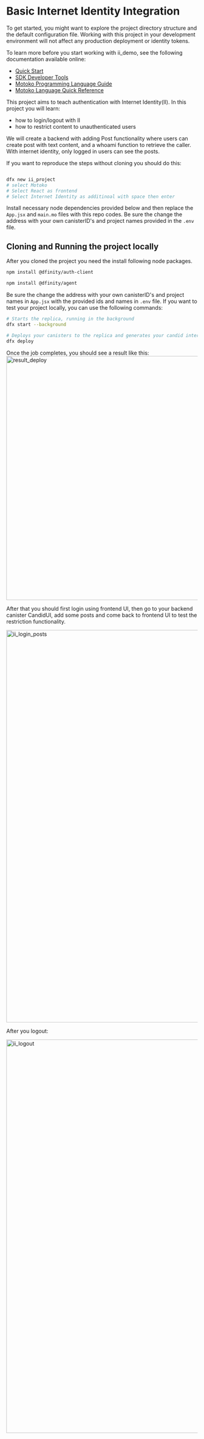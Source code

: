 # Basic Internet Identity Integration 


To get started, you might want to explore the project directory structure and the default configuration file. Working with this project in your development environment will not affect any production deployment or identity tokens.

To learn more before you start working with ii_demo, see the following documentation available online:

- [Quick Start](https://internetcomputer.org/docs/current/developer-docs/setup/deploy-locally)
- [SDK Developer Tools](https://internetcomputer.org/docs/current/developer-docs/setup/install)
- [Motoko Programming Language Guide](https://internetcomputer.org/docs/current/motoko/main/motoko)
- [Motoko Language Quick Reference](https://internetcomputer.org/docs/current/motoko/main/language-manual)



This project aims to teach authentication with Internet Identity(II). In this project you will learn:
- how to login/logout with II
- how to restrict content to unauthenticated users

We will create a backend with adding Post functionality where users can create post with text content, and a whoami function to retrieve the caller.
With internet identity, only logged in users can see the posts.


If you want to reproduce the steps without cloning you should do this:

```bash

dfx new ii_project
# select Motoko
# Select React as frontend
# Select Internet Identity as additinoal with space then enter

```

Install necessary node dependencies provided below and then replace the `App.jsx` and `main.mo` files with this repo codes. Be sure the change the address with your own canisterID's and project names provided in the `.env` file.





## Cloning and Running the project locally

After you cloned the project you need the install following node packages.

```bash
npm install @dfinity/auth-client

npm install @dfinity/agent
```

Be sure the change the address with your own canisterID's and project names in `App.jsx` with the provided ids and names in `.env` file.
If you want to test your project locally, you can use the following commands:

```bash
# Starts the replica, running in the background
dfx start --background

# Deploys your canisters to the replica and generates your candid interface
dfx deploy
```

Once the job completes, you should see a result like this:
<img width="643" alt="result_deploy" src="https://github.com/mervanerenci/ii_demo/assets/101268022/61c8d19c-b426-4abf-af13-b99d363b03bb">





After that you should first login using frontend UI, then go to your backend canister CandidUI, add some posts and come back to frontend UI to test the restriction functionality.


<img width="1034" alt="ii_login_posts" src="https://github.com/mervanerenci/ii_demo/assets/101268022/10395f5e-68c7-4234-b698-e52db48f4199">

After you logout:

<img width="1037" alt="ii_logout" src="https://github.com/mervanerenci/ii_demo/assets/101268022/0f12bfa1-f9c3-43d8-ac6d-0ee00e196c50">





